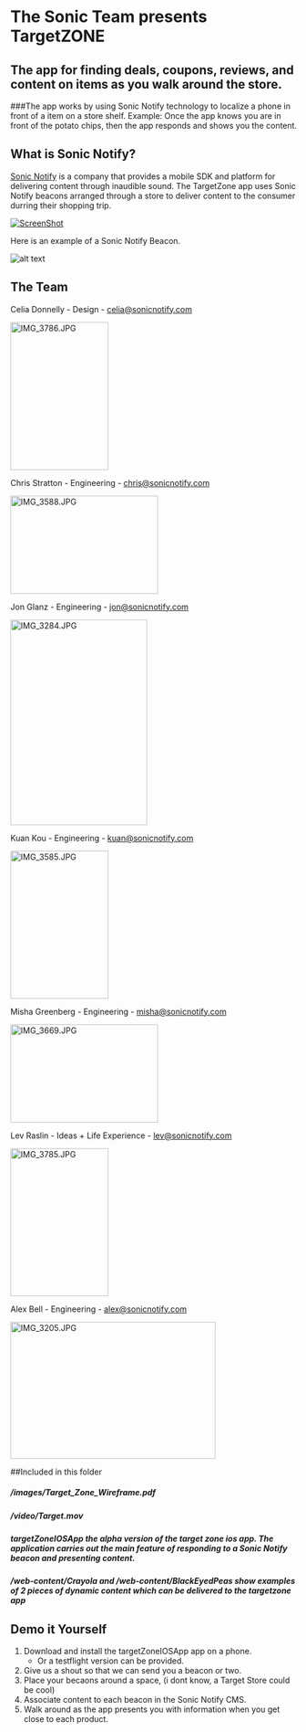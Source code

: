# The Sonic Team presents TargetZONE
## The app for finding deals, coupons, reviews, and content on items as you walk around the store. 
###The app works by using Sonic Notify technology to localize a phone in front of a item on a store shelf. Example: Once the app knows you are in front of the potato chips, then the app responds and shows you the content. 

## What is Sonic Notify?
[Sonic Notify](http://www.sonicnotify.com) is a company that provides a mobile SDK and platform for delivering content through inaudible sound. The TargetZone app uses Sonic Notify beacons arranged through a store to deliver content to the consumer durring their shopping trip. 

[![ScreenShot](http://sonic-content.s3.amazonaws.com/Screen%20Shot%202013-04-30%20at%208.52.49%20PM.png)](http://youtu.be/vt5fpE0bzSY)

Here is an example of a Sonic Notify Beacon. 

![alt text](http://media.tumblr.com/9082cf5822a0b78a7fb414dcaab29438/tumblr_inline_mhk9nadOWo1qz4rgp.png "Sonic Notify Beacon")

## The Team

Celia Donnelly - Design - celia@sonicnotify.com

<a href="http://www.flickr.com/photos/sonicnotify/8697103772/" title="IMG_3786.JPG by SN LABS, on Flickr"><img src="http://farm9.staticflickr.com/8255/8697103772_f34eb2e671_o.jpg" width="172" height="259" alt="IMG_3786.JPG"></a>

Chris Stratton - Engineering - chris@sonicnotify.com

<a href="http://www.flickr.com/photos/sonicnotify/8519106913/" title="IMG_3588.JPG by SN LABS, on Flickr"><img src="http://farm9.staticflickr.com/8367/8519106913_739018c045_o.jpg" width="259" height="172" alt="IMG_3588.JPG"></a>

Jon Glanz - Engineering - jon@sonicnotify.com

<a href="http://www.flickr.com/photos/sonicnotify/8267731750/" title="IMG_3284.JPG by SN LABS, on Flickr"><img src="http://farm9.staticflickr.com/8498/8267731750_82cd113dbc_o.jpg" width="240" height="360" alt="IMG_3284.JPG"></a>

Kuan Kou - Engineering - kuan@sonicnotify.com

<a href="http://www.flickr.com/photos/sonicnotify/8519077127/" title="IMG_3585.JPG by SN LABS, on Flickr"><img src="http://farm9.staticflickr.com/8103/8519077127_97c24bcf52_o.jpg" width="172" height="259" alt="IMG_3585.JPG"></a>

Misha Greenberg - Engineering - misha@sonicnotify.com

<a href="http://www.flickr.com/photos/sonicnotify/8555445696/" title="IMG_3669.JPG by SN LABS, on Flickr"><img src="http://farm9.staticflickr.com/8384/8555445696_11aa3739e3_o.jpg" width="259" height="172" alt="IMG_3669.JPG"></a>

Lev Raslin - Ideas + Life Experience - lev@sonicnotify.com

<a href="http://www.flickr.com/photos/sonicnotify/8697097744/" title="IMG_3785.JPG by SN LABS, on Flickr"><img src="http://farm9.staticflickr.com/8538/8697097744_81a45f01dd_o.jpg" width="172" height="259" alt="IMG_3785.JPG"></a>

Alex Bell - Engineering - alex@sonicnotify.com

<a href="http://www.flickr.com/photos/sonicnotify/8221524465/" title="IMG_3205.JPG by SN LABS, on Flickr"><img src="http://farm9.staticflickr.com/8060/8221524465_5edd52ff15_o.jpg" width="360" height="240" alt="IMG_3205.JPG"></a>

##Included in this folder
##### /images/Target_Zone_Wireframe.pdf
##### /video/Target.mov 
##### targetZoneIOSApp the alpha version of the target zone ios app. The application carries out the main feature of responding to a Sonic Notify beacon and presenting content.
##### /web-content/Crayola and /web-content/BlackEyedPeas show examples of 2 pieces of dynamic content which can be delivered to the targetzone app

## Demo it Yourself
1. Download and install the targetZoneIOSApp app on a phone.
   * Or a testflight version can be provided.
2. Give us a shout so that we can send you a beacon or two. 
3. Place your becaons around a space, (i dont know, a Target Store could be cool)
4. Associate content to each beacon in the Sonic Notify CMS. 
5. Walk around as the app presents you with information when you get close to each product. 


